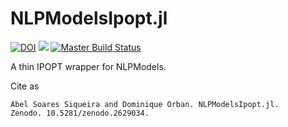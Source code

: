 # NLPModelsIpopt.jl

[![DOI](https://zenodo.org/badge/DOI/10.5281/zenodo.2629034.svg)](https://doi.org/10.5281/zenodo.2629034)
[![](https://img.shields.io/badge/docs-stable-3f51b5.svg)](https://JuliaSmoothOptimizers.github.io/NLPModelsIpopt.jl/stable)
[![Master Build Status](https://travis-ci.org/JuliaSmoothOptimizers/NLPModelsIpopt.jl.svg)](https://travis-ci.org/JuliaSmoothOptimizers/NLPModelsIpopt.jl)

A thin IPOPT wrapper for NLPModels.

Cite as

    Abel Soares Siqueira and Dominique Orban. NLPModelsIpopt.jl.
    Zenodo. 10.5281/zenodo.2629034.
